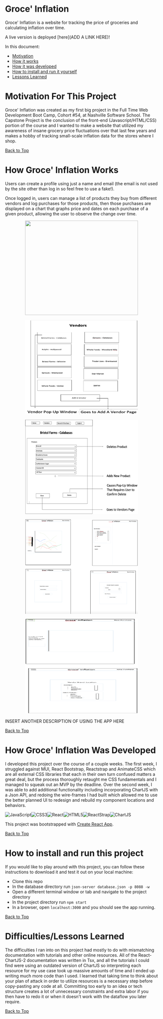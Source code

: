 # Groce' Inflation

Groce' Inflation is a website for tracking the price of groceries and calculating inflation over time.

<!-- INSERT LINK TO DEPLOYED APP HERE -->

A live version is deployed [here](ADD A LINK HERE)!  

<!--  ^^^ HERE ^^^ -->

In this document:
- [Motivation](#motivation-for-this-project)
- [How it works](#how-groce'-inflation-works)
- [How it was developed](#how-groce'inflation-was-developed)
- [How to install and run it yourself](#how-to-install-and-run-this-project)
- [Lessons Learned](#difficultieslessons-learned)

# Motivation For This Project

Groce' Inflation was created as my first big project in the Full Time Web Development Boot Camp, Cohort #54, at Nashville Software School. The Capstone Project is the conclusion of the front-end (Javascript/HTML/CSS) portion of the course and I wanted to make a website that utilized my awareness of insane grocery price fluctuations over that last few years and makes a hobby of tracking small-scale inflation data for the stores where I shop.

[Back to Top](#Groce'-Inflation)

# How Groce' Inflation Works

Users can create a profile using just a name and email (the email is not used by the site other than log in so feel free to use a fake!). 

Once logged in, users can manage a list of products they buy from different vendors and log purchases for those products, then those purchases are displayed on a chart that graphs price and dates on each purchase of a given product, allowing the user to observe the change over time.

<!-- INSERT GIFS OF APP IN ACTION HERE -->

<p align="center">
  <img src="./Wireframv1_1.png" width="372" height="310" />
 </p>
<p align="center">
  <img src="./Wireframev1_2.png" width="372" height="310" />
</p>
<p align="center">
  <img src="./Wireframev1_3.png" width="372" height="310" />
</p>
<p align="center">
  <img src="./Wireframev2_1.png" width="372" height="310" />
</p>
<p align="center">
  <img src="./Wireframev2_2.png" width="372" height="310" />
</p>

INSERT ANOTHER DESCRIPTION OF USING THE APP HERE

 <!-- ^^^HERE^^^ -->

[Back to Top](#groce'-inflation)

# How Groce' Inflation Was Developed

I developed this project over the course of a couple weeks. The first week, I struggled against MUI, React Bootstrap, Reactstrap and AnimateCSS which are all external CSS libraries that each in their own turn confused matters a great deal, but the process thoroughly retaught me CSS fundamentals and I managed to squeak out an MVP by the deadline. Over the second week, I was able to add additional functionality including incorporating ChartJS with a Json API, and redoing the wire-frames I had built which allowed me to use the better planned UI to redesign and rebuild my component locations and behaviors.

![JavaScript](https://img.shields.io/badge/javascript-%23323330.svg?style=for-the-badge&logo=javascript&logoColor=%23F7DF1E)![CSS3](https://img.shields.io/badge/css3-%231572B6.svg?style=for-the-badge&logo=css3&logoColor=white)![React](https://img.shields.io/badge/react-%2320232a.svg?style=for-the-badge&logo=react&logoColor=%2361DAFB)![HTML5](https://upload.wikimedia.org/wikipedia/commons/thumb/6/61/HTML5_logo_and_wordmark.svg/2048px-HTML5_logo_and_wordmark.svg.png)![ReactStrap](https://repository-images.githubusercontent.com/52071471/f1227d00-96bf-11e9-859f-3c713604f9d6)![ChartJS](https://encrypted-tbn0.gstatic.com/images?q=tbn:ANd9GcSHuMSDmO_al9K6KGymhGISkUC6ULHbBe_bRhYXyb0Na0UO9Fjqo95P9ylQiauLrbSkqf4&usqp=CAU)

This project was bootstrapped with [Create React App](https://github.com/facebook/create-react-app).

[Back to Top](#groce'-inflation)

# How to install and run this project

If you would like to play around with this project, you can follow these instructions to download it and test it out on your local machine:

- Clone this repo
- In the database directory run `json-server database.json -p 8088 -w`
- Open a different terminal window or tab and navigate to the project directory
- In the project directory run `npm start`
- In a browser, open `localhost:3000` and you should see the app running.

[Back to Top](#groce'-inflation)

# Difficulties/Lessons Learned  

The difficulties I ran into on this project had mostly to do with mismatching documentation with tutorials and other online resources. All of the React-ChartJS-2 documentation was written in Tsx, and all the tutorials I could find were using an outdated version of ChartJS so interpreting each resource for my use case took up massive amounts of time and I ended up writing much more code than I used. I learned that taking time to think about your plan of attack in order to utilize resources is a necessary step before copy-pasting any code at all. Committing too early to an idea or tech structure creates a lot of unnecessary constraints and extra labor if you then have to redo it or when it doesn't work with the dataflow you later require.

[Back to Top](#groce'-inflation)